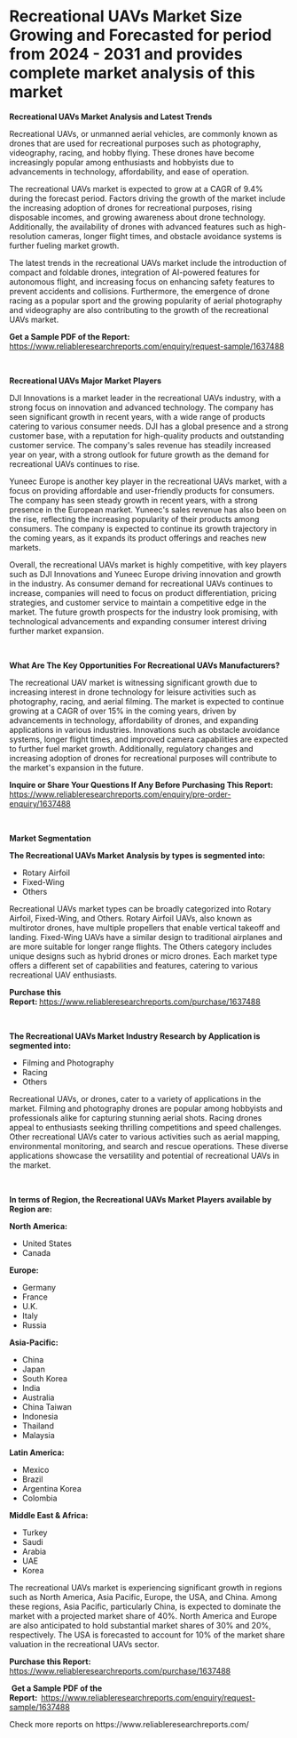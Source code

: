 <p><h1>Recreational UAVs Market Size Growing and Forecasted for period from 2024 - 2031 and provides complete market analysis of this market</h1></p><p><strong>Recreational UAVs Market Analysis and Latest Trends</strong></p>
<p><p>Recreational UAVs, or unmanned aerial vehicles, are commonly known as drones that are used for recreational purposes such as photography, videography, racing, and hobby flying. These drones have become increasingly popular among enthusiasts and hobbyists due to advancements in technology, affordability, and ease of operation.</p><p>The recreational UAVs market is expected to grow at a CAGR of 9.4% during the forecast period. Factors driving the growth of the market include the increasing adoption of drones for recreational purposes, rising disposable incomes, and growing awareness about drone technology. Additionally, the availability of drones with advanced features such as high-resolution cameras, longer flight times, and obstacle avoidance systems is further fueling market growth.</p><p>The latest trends in the recreational UAVs market include the introduction of compact and foldable drones, integration of AI-powered features for autonomous flight, and increasing focus on enhancing safety features to prevent accidents and collisions. Furthermore, the emergence of drone racing as a popular sport and the growing popularity of aerial photography and videography are also contributing to the growth of the recreational UAVs market.</p></p>
<p><strong>Get a Sample PDF of the Report:&nbsp;</strong> <a href="https://www.reliableresearchreports.com/enquiry/request-sample/1637488">https://www.reliableresearchreports.com/enquiry/request-sample/1637488</a></p>
<p>&nbsp;</p>
<p><strong>Recreational UAVs Major Market Players</strong></p>
<p><p>DJI Innovations is a market leader in the recreational UAVs industry, with a strong focus on innovation and advanced technology. The company has seen significant growth in recent years, with a wide range of products catering to various consumer needs. DJI has a global presence and a strong customer base, with a reputation for high-quality products and outstanding customer service. The company's sales revenue has steadily increased year on year, with a strong outlook for future growth as the demand for recreational UAVs continues to rise.</p><p>Yuneec Europe is another key player in the recreational UAVs market, with a focus on providing affordable and user-friendly products for consumers. The company has seen steady growth in recent years, with a strong presence in the European market. Yuneec's sales revenue has also been on the rise, reflecting the increasing popularity of their products among consumers. The company is expected to continue its growth trajectory in the coming years, as it expands its product offerings and reaches new markets.</p><p>Overall, the recreational UAVs market is highly competitive, with key players such as DJI Innovations and Yuneec Europe driving innovation and growth in the industry. As consumer demand for recreational UAVs continues to increase, companies will need to focus on product differentiation, pricing strategies, and customer service to maintain a competitive edge in the market. The future growth prospects for the industry look promising, with technological advancements and expanding consumer interest driving further market expansion.</p></p>
<p>&nbsp;</p>
<p><strong>What Are The Key Opportunities For Recreational UAVs Manufacturers?</strong></p>
<p><p>The recreational UAV market is witnessing significant growth due to increasing interest in drone technology for leisure activities such as photography, racing, and aerial filming. The market is expected to continue growing at a CAGR of over 15% in the coming years, driven by advancements in technology, affordability of drones, and expanding applications in various industries. Innovations such as obstacle avoidance systems, longer flight times, and improved camera capabilities are expected to further fuel market growth. Additionally, regulatory changes and increasing adoption of drones for recreational purposes will contribute to the market's expansion in the future.</p></p>
<p><strong>Inquire or Share Your Questions If Any Before Purchasing This Report:</strong> <a href="https://www.reliableresearchreports.com/enquiry/pre-order-enquiry/1637488">https://www.reliableresearchreports.com/enquiry/pre-order-enquiry/1637488</a></p>
<p>&nbsp;</p>
<p><strong>Market Segmentation</strong></p>
<p><strong>The Recreational UAVs Market Analysis by types is segmented into:</strong></p>
<p><ul><li>Rotary Airfoil</li><li>Fixed-Wing</li><li>Others</li></ul></p>
<p><p>Recreational UAVs market types can be broadly categorized into Rotary Airfoil, Fixed-Wing, and Others. Rotary Airfoil UAVs, also known as multirotor drones, have multiple propellers that enable vertical takeoff and landing. Fixed-Wing UAVs have a similar design to traditional airplanes and are more suitable for longer range flights. The Others category includes unique designs such as hybrid drones or micro drones. Each market type offers a different set of capabilities and features, catering to various recreational UAV enthusiasts.</p></p>
<p><strong>Purchase this Report:&nbsp;</strong><a href="https://www.reliableresearchreports.com/purchase/1637488">https://www.reliableresearchreports.com/purchase/1637488</a></p>
<p>&nbsp;</p>
<p><strong>The Recreational UAVs Market Industry Research by Application is segmented into:</strong></p>
<p><ul><li>Filming and Photography</li><li>Racing</li><li>Others</li></ul></p>
<p><p>Recreational UAVs, or drones, cater to a variety of applications in the market. Filming and photography drones are popular among hobbyists and professionals alike for capturing stunning aerial shots. Racing drones appeal to enthusiasts seeking thrilling competitions and speed challenges. Other recreational UAVs cater to various activities such as aerial mapping, environmental monitoring, and search and rescue operations. These diverse applications showcase the versatility and potential of recreational UAVs in the market.</p></p>
<p>&nbsp;</p>
<p><strong>In terms of Region, the Recreational UAVs Market Players available by Region are:</strong></p>
<p>
    <p> <strong> North America: </strong>
        <ul>
            <li>United States</li>
            <li>Canada</li>
        </ul>
        </p> 
    <p> <strong> Europe: </strong>
        <ul>
            <li>Germany</li>
            <li>France</li>
            <li>U.K.</li>
            <li>Italy</li>
            <li>Russia</li>
        </ul>
        </p> 
    <p> <strong> Asia-Pacific: </strong>
        <ul>
            <li>China</li>
            <li>Japan</li>
            <li>South Korea</li>
            <li>India</li>
            <li>Australia</li>
            <li>China Taiwan</li>
            <li>Indonesia</li>
            <li>Thailand</li>
            <li>Malaysia</li>
        </ul>
        </p> 
    <p> <strong> Latin America: </strong>
        <ul>
            <li>Mexico</li>
            <li>Brazil</li>
            <li>Argentina Korea</li>
            <li>Colombia</li>
        </ul>
        </p> 
    <p> <strong> Middle East & Africa: </strong>
        <ul>
            <li>Turkey</li>
            <li>Saudi</li>
            <li>Arabia</li>
            <li>UAE</li>
            <li>Korea</li>
        </ul>
    </p>
    </p>
<p><p>The recreational UAVs market is experiencing significant growth in regions such as North America, Asia Pacific, Europe, the USA, and China. Among these regions, Asia Pacific, particularly China, is expected to dominate the market with a projected market share of 40%. North America and Europe are also anticipated to hold substantial market shares of 30% and 20%, respectively. The USA is forecasted to account for 10% of the market share valuation in the recreational UAVs sector.</p></p>
<p><strong>Purchase this Report: </strong><a href="https://www.reliableresearchreports.com/purchase/1637488">https://www.reliableresearchreports.com/purchase/1637488</a></p>
<p>&nbsp;<strong>Get a Sample PDF of the Report:&nbsp;&nbsp;</strong><a href="https://www.reliableresearchreports.com/enquiry/request-sample/1637488">https://www.reliableresearchreports.com/enquiry/request-sample/1637488</a></p>
<p><strong></strong></p>
<p>Check more reports on https://www.reliableresearchreports.com/</p>